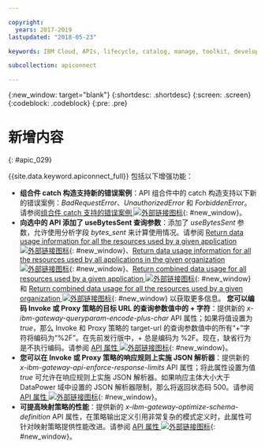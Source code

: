 ```yaml
---

copyright:
  years: 2017-2019
lastupdated: "2018-05-23"

keywords: IBM Cloud, APIs, lifecycle, catalog, manage, toolkit, develop, dev portal

subcollection: apiconnect

---
```


{:new_window: target="blank"}
{:shortdesc: .shortdesc}
{:screen: .screen}
{:codeblock: .codeblock}
{:pre: .pre}

# 新增内容
{: #apic_029}

{{site.data.keyword.apiconnect_full}} 包括以下增强功能：


- **组合件 catch 构造支持新的错误案例**：API 组合件中的 catch 构造支持以下新的错误案例：*BadRequestError*、*UnauthorizedError* 和 *ForbiddenError*。请参阅[组合件 catch 支持的错误案例 ![外部链接图标](../icons/launch-glyph.svg "外部链接图标")](https://www.ibm.com/support/knowledgecenter/en/SSFS6T/com.ibm.apic.toolkit.doc/ref_toolkit_catch_errors.html){: #new_window}。
- **向选中的 API 添加了 useBytesSent 查询参数**：添加了 *useBytesSent* 参数，允许使用分析字段 *bytes_sent* 来计算使用情况。请参阅 [Return data usage information for all the resources used by a given application ![外部链接图标](../icons/launch-glyph.svg "外部链接图标")](https://www.ibm.com/support/knowledgecenter/en/SSFS6T/com.ibm.apic.apirest.doc/apirest_reference_topics/rest_op_portal_orgs__orgID__analytics_apps__appID__data-usageGET.html){: #new_window}、[Return data usage information for all the resources used by all applications in the given organization ![外部链接图标](../icons/launch-glyph.svg "外部链接图标")](https://www.ibm.com/support/knowledgecenter/en/SSFS6T/com.ibm.apic.apirest.doc/apirest_reference_topics/rest_op_portal_orgs__orgID__analytics_apps_data-usageGET.html){: #new_window}、[Return combined data usage for all resources used by a given application ![外部链接图标](../icons/launch-glyph.svg "外部链接图标")](https://www.ibm.com/support/knowledgecenter/en/SSFS6T/com.ibm.apic.apirest.doc/apirest_reference_topics/rest_op_portal_orgs__orgID__analytics_apps__appID__data-usage_allGET.html){: #new_window} 和 [Return combined data usage for all the resources used by a given organization ![外部链接图标](../icons/launch-glyph.svg "外部链接图标")](https://www.ibm.com/support/knowledgecenter/en/SSFS6T/com.ibm.apic.apirest.doc/apirest_reference_topics/rest_op_portal_orgs__orgID__analytics_data-usage_allGET.html){: #new_window} 以获取更多信息。
**您可以编码 Invoke 或 Proxy 策略的目标 URL 的查询参数值中的 + 字符**：提供新的 *x-ibm-gateway-queryparam-encode-plus-char* API 属性；如果将值设置为 *true*，那么 Invoke 和 Proxy 策略的 target-url 的查询参数值中的所有“+”字符将编码为“%2F”。在先前发行版中，+ 总是编码为 %2F。现在，缺省行为是不执行编码。请参阅 [API 属性 ![外部链接图标](../icons/launch-glyph.svg "外部链接图标")](https://www.ibm.com/support/knowledgecenter/en/SSFS6T/com.ibm.apic.toolkit.doc/configuration_props.html){: #new_window}。
- **您可以在 Invoke 或 Proxy 策略的响应规则上实施 JSON 解析器**：提供新的 *x-ibm-gateway-api-enforce-response-limits* API 属性；将此属性设置为值 *true* 可允许在响应规则上实施 JSON 解析器。如果响应主体大小大于 DataPower 域中设置的 JSON 解析器限制，那么将返回状态码 500。请参阅 [API 属性 ![外部链接图标](../icons/launch-glyph.svg "外部链接图标")](https://www.ibm.com/support/knowledgecenter/en/SSFS6T/com.ibm.apic.toolkit.doc/configuration_props.html){: #new_window}。
- **可提高映射策略的性能**：提供新的 *x-ibm-gateway-optimize-schema-definition* API 属性，在策略输出定义引用非常复杂的模式定义时，此属性可针对映射策略提供性能改进。请参阅 [API 属性 ![外部链接图标](../icons/launch-glyph.svg "外部链接图标")](https://www.ibm.com/support/knowledgecenter/en/SSFS6T/com.ibm.apic.toolkit.doc/configuration_props.html){: #new_window}。
